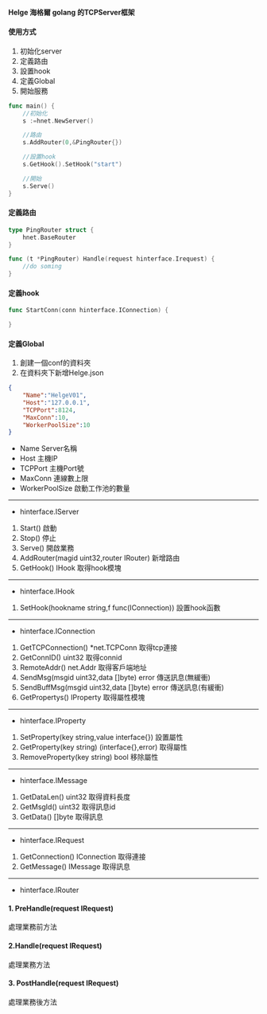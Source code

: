 #### Helge 海格爾 golang 的TCPServer框架

#### 使用方式

1. 初始化server
2. 定義路由
3. 設置hook
4. 定義Global
5. 開始服務
```go
func main() {
    //初始化
    s :=hnet.NewServer()

    //路由
    s.AddRouter(0,&PingRouter{})

    //設置hook
    s.GetHook().SetHook("start")

    //開始
    s.Serve()
}
```

#### 定義路由
```go
type PingRouter struct {
    hnet.BaseRouter
}

func (t *PingRouter) Handle(request hinterface.Irequest) {
    //do soming
}

```
#### 定義hook
```go
func StartConn(conn hinterface.IConnection) {

}
```

#### 定義Global
1. 創建一個conf的資料夾
2. 在資料夾下新增Helge.json
```json
{
    "Name":"HelgeV01",
    "Host":"127.0.0.1",
    "TCPPort":8124,
    "MaxConn":10,
    "WorkerPoolSize":10
}
```
- Name
Server名稱
- Host
主機IP
- TCPPort
主機Port號
- MaxConn
連線數上限
- WorkerPoolSize
啟動工作池的數量

---
- hinterface.IServer
1. Start()
啟動
2. Stop()
停止
3. Serve()
開啟業務
4. AddRouter(magid uint32,router IRouter)
新增路由
5. GetHook() IHook
取得hook模塊
---
- hinterface.IHook
1. SetHook(hookname string,f func(IConnection))
設置hook函數
---
- hinterface.IConnection
1. GetTCPConnection() *net.TCPConn
取得tcp連接
2. GetConnID() uint32
取得connid
3. RemoteAddr() net.Addr
取得客戶端地址
4. SendMsg(msgid uint32,data []byte) error
傳送訊息(無緩衝)
5. SendBuffMsg(msgid uint32,data []byte) error
傳送訊息(有緩衝)
6. GetPropertys() IProperty
取得屬性模塊
---
- hinterface.IProperty
1. SetProperty(key string,value interface{})
設置屬性
2. GetProperty(key string) (interface{},error)
取得屬性
3. RemoveProperty(key string) bool
移除屬性
---
- hinterface.IMessage
1. GetDataLen() uint32
取得資料長度
2. GetMsgId() uint32
取得訊息id
3. GetData() []byte
取得訊息
---
- hinterface.IRequest
1. GetConnection() IConnection
取得連接
2. GetMessage() IMessage
取得訊息
---
- hinterface.IRouter
#### 1. PreHandle(request IRequest)
處理業務前方法
#### 2.Handle(request IRequest) 
處理業務方法
#### 3. PostHandle(request IRequest)
處理業務後方法